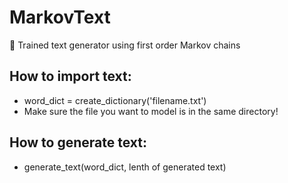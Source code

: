 # MarkovText
📖 Trained text generator using first order Markov chains

## How to import text: 
* word_dict = create_dictionary('filename.txt')
* Make sure the file you want to model is in the same directory!

## How to generate text: 
* generate_text(word_dict, lenth of generated text)
